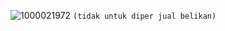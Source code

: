 ![1000021972](https://github.com/user-attachments/assets/8978ebe5-bd21-48e0-b7bc-1468aa93f028)
``(tidak untuk diper jual belikan)``
